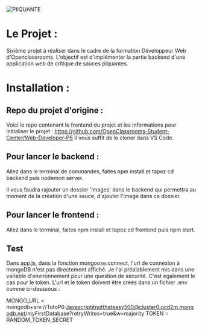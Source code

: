![PIIQUANTE](https://user.oc-static.com/upload/2021/07/29/16275605596354_PiiquanteLogo.png)

# Le Projet : 
Sixième projet à réaliser dans le cadre de la formation Développeur Web d'Openclassrooms. L'objectif est d'implémenter la partie backend d'une application web de critique de sauces piquantes. 

# Installation : 

## Repo du projet d'origine : 
Voici le repo contenant le frontend du projet et les informations pour initialiser le projet : https://github.com/OpenClassrooms-Student-Center/Web-Developer-P6
Il vous suffit de le cloner dans VS Code.

## Pour lancer le backend : 
Allez dans le terminal de commandes, faites npm install et tapez cd backend puis nodemon server. 

Il vous faudra rajouter un dossier 'images' dans le backend qui permettra au moment de la création d'une sauce, d'ajouter l'image dans ce dossier.

## Pour lancer le frontend : 
Allez dans le terminal, faites npm install et tapez cd frontend puis npm start.

## Test
Dans app.js, dans la fonction mongoose.connect, l'url de connexion à mongoDB n'est pas directement affiché. Je l'ai préalablement mis dans une variable d'environnement pour une question de sécurité. C'est également le cas pour le token. L'url et le token doivent être créés dans un fichier .env comme ci-desssous : 

MONGO_URL = mongodb+srv://TotoP6:Javascriptitnotthateasy500@cluster0.ocd2m.mongodb.net/myFirstDatabase?retryWrites=true&w=majority
TOKEN = RANDOM_TOKEN_SECRET
